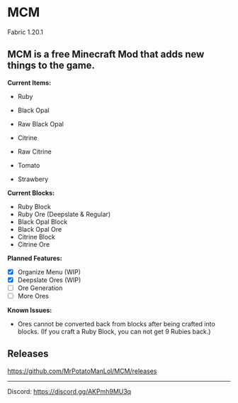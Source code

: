 # MCM
Fabric 1.20.1

MCM is a free Minecraft Mod that adds new things to the game.
----------
**Current Items:**
- Ruby
- Black Opal
- Raw Black Opal
- Citrine
- Raw Citrine

- Tomato
- Strawbery

**Current Blocks:**
- Ruby Block
- Ruby Ore (Deepslate & Regular)
- Black Opal Block
- Black Opal Ore
- Citrine Block
- Citrine Ore

**Planned Features:**
- [x] Organize Menu (WIP)
- [x] Deepslate Ores (WIP)
- [ ] Ore Generation
- [ ] More Ores

**Known Issues:**
- Ores cannot be converted back from blocks after being crafted into blocks. (If you craft a Ruby Block, you can not get 9 Rubies back.)
## Releases
https://github.com/MrPotatoManLol/MCM/releases

----------
Discord: https://discord.gg/AKPmh9MU3q
